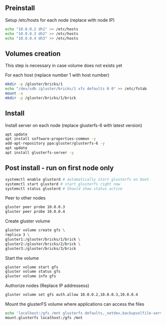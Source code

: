 ## Preinstall
Setup /etc/hosts for each node (replace with node IP)
``` bash
echo "10.0.0.2 dh1" >> /etc/hosts
echo "10.0.0.3 dh2" >> /etc/hosts
echo "10.0.0.4 dh3" >> /etc/hosts
```

## Volumes creation
This step is necessary in case volume does not exists yet

For each host (replace number 1 with host number)
``` bash
mkdir -p /gluster/bricks/1
echo "/dev/sdb /gluster/bricks/1 xfs defaults 0 0" >> /etc/fstab
mount -a
mkdir -p /gluster/bricks/1/brick
```

## Install
Install server on each node (replace glusterfs-6 with latest version)
``` bash
apt update
apt install software-properties-common -y
add-apt-repository ppa:gluster/glusterfs-6 -y
apt update
apt install glusterfs-server -y
```


## Post install - run on first node only
``` bash
systemctl enable glusterd # automatically start glusterfs on boot
systemctl start glusterd # start glusterfs right now
systemctl status glusterd # Should show status active
```

Peer to other nodes

``` bash
gluster peer probe 10.0.0.3
gluster peer probe 10.0.0.4
```

Create gluster volume

``` bash
gluster volume create gfs \
replica 3 \
gluster1:/gluster/bricks/1/brick \
gluster2:/gluster/bricks/2/brick \
gluster3:/gluster/bricks/3/brick
```

Start the volume
``` bash
gluster volume start gfs
gluster volume status gfs
gluster volume info gfs
```

Authorize nodes (Replace IP addressess)

``` bash
gluster volume set gfs auth.allow 10.0.0.2,10.0.0.3,10.0.0.4
```

Mount the glusterFS volume where applications can access the files
``` bash
echo 'localhost:/gfs /mnt glusterfs defaults,_netdev,backupvolfile-server=localhost 0 0' >> /etc/fstab
mount.glusterfs localhost:/gfs /mnt
```